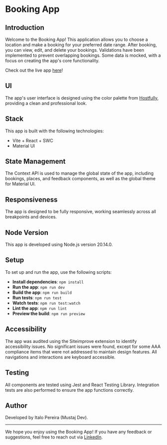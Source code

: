 # Booking App

## Introduction

Welcome to the Booking App! This application allows you to choose a location and make a booking for your preferred date range. After booking, you can view, edit, and delete your bookings. Validations have been implemented to prevent overlapping bookings. Some data is mocked, with a focus on creating the app's core functionality.

Check out the live app [here](https://booking-app-weld.vercel.app/)!

## UI

The app's user interface is designed using the color palette from [Hostfully](https://www.hostfully.com/), providing a clean and professional look.

## Stack

This app is built with the following technologies:
- Vite + React + SWC
- Material UI

## State Management

The Context API is used to manage the global state of the app, including bookings, places, and feedback components, as well as the global theme for Material UI.

## Responsiveness

The app is designed to be fully responsive, working seamlessly across all breakpoints and devices.

## Node Version

This app is developed using Node.js version 20.14.0.

## Setup

To set up and run the app, use the following scripts:

- **Install dependencies**: `npm install`
- **Run the app**: `npm run dev`
- **Build the app**: `npm run build`
- **Run tests**: `npm run test`
- **Watch tests**: `npm run test:watch`
- **Lint the app**: `npm run lint`
- **Preview the build**: `npm run preview`

## Accessibility

The app was audited using the Siteimprove extension to identify accessibility issues. No significant issues were found, except for some AAA compliance items that were not addressed to maintain design features. All navigations and interactions are keyboard accessible.

## Testing

All components are tested using Jest and React Testing Library. Integration tests are also performed to ensure the app functions correctly.

## Author

Developed by Italo Pereira (Mustaj Dev).

---

We hope you enjoy using the Booking App! If you have any feedback or suggestions, feel free to reach out via [LinkedIn](https://www.linkedin.com/in/italo-pereira-59603815a/).
